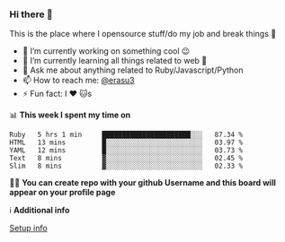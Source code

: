 ### Hi there 👋
This is the place where I opensource stuff/do my job and break things :rofl:

- 🔭 I’m currently working on something cool :wink:
- 🌱 I’m currently learning all things related to web 🤪
- 💬 Ask me about anything related to Ruby/Javascript/Python
- 📫 How to reach me: [@erasu3](https://t.me/erasu3)
- ⚡ Fun fact: I :heart: :cat:s

📊 **This week I spent my time on**
<!--START_SECTION:waka-->
```text
Ruby   5 hrs 1 min     ██████████████████████░░░   87.34 % 
HTML   13 mins         █░░░░░░░░░░░░░░░░░░░░░░░░   03.97 % 
YAML   12 mins         █░░░░░░░░░░░░░░░░░░░░░░░░   03.73 % 
Text   8 mins          ▓░░░░░░░░░░░░░░░░░░░░░░░░   02.45 % 
Slim   8 mins          ▓░░░░░░░░░░░░░░░░░░░░░░░░   02.33 % 
```
<!--END_SECTION:waka-->

👨‍🏫 **You can create repo with your github Username and this board will appear on your profile page**


ℹ️ **Additional info**

[Setup info](https://github.com/13LD/13LD/blob/master/SETUP.md)
